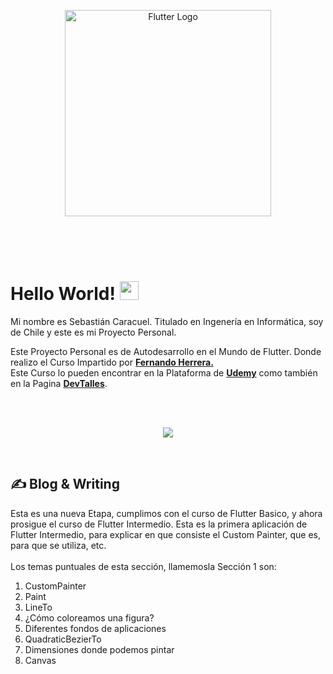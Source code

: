 <p align="center">
  <a href="#" target="blank"><img src="https://storage.googleapis.com/cms-storage-bucket/6a07d8a62f4308d2b854.svg" width="330" alt="Flutter Logo" /></a>
</p>

<br>
<br>
<br>

# Hello World! <img src="https://raw.githubusercontent.com/MartinHeinz/MartinHeinz/master/wave.gif" width="30px" height="30px" />

Mi nombre es Sebastián Caracuel. Titulado en Ingenería en Informática, soy de Chile y este es mi Proyecto Personal.

Este Proyecto Personal es de Autodesarrollo en el Mundo de Flutter.
Donde realizo el Curso Impartido por <a href="https://gist.github.com/Klerith"><b>Fernando Herrera.</b></a><br>
Este Curso lo pueden encontrar en la Plataforma de <a href="https://www.udemy.com/course/flutter-cero-a-experto/?kw=flutter&src=sac"><b>Udemy</b></a> como también en la Pagina <a href="https://cursos.devtalles.com/"><b>DevTalles</b></a>. 


<br>
<br>
<p align="center">
  <a href="https://skillicons.dev">
    <img src="https://skillicons.dev/icons?i=flutter,dart,vscode,firebase&perline=14" />
  </a>
</p>


<br>

## &#x270d; Blog & Writing

Esta es una nueva Etapa, cumplimos con el curso de Flutter Basico, y ahora prosigue el curso de Flutter Intermedio. Esta es la primera aplicación de Flutter Intermedio, para explicar en que consiste el Custom Painter, que es, para que se utiliza, etc.
<br>
<br>
Los temas puntuales de esta sección, llamemosla Sección 1 son:
<br>

1. CustomPainter
2. Paint
3. LineTo
4. ¿Cómo coloreamos una figura?
5. Diferentes fondos de aplicaciones
6. QuadraticBezierTo
7. Dimensiones donde podemos pintar
8. Canvas

